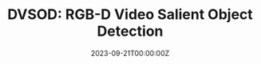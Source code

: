---
title: "DVSOD: RGB-D Video Salient Object Detection"
authors:
- jingjingli
- weiji
- Size Wang
- Wenbo Li
- licheng

date: "2023-09-21T00:00:00Z"
doi: ""

# Schedule page publish date (NOT publication's date).
publishDate: "2023-09-21T00:00:00Z"

# Publication type.
# Legend: 0 = Uncategorized; 1 = Conference paper; 2 = Journal article;
# 3 = Preprint / Working Paper; 4 = Report; 5 = Book; 6 = Book section;
# 7 = Thesis; 8 = Patent
publication_types: ["1"]

# Publication name and optional abbreviated publication name.
publication: Neural Information Processing Systems Datasets and Benchmarks Track, 2023
publication_short: "*Neural Information Processing Systems (NeurIPS)*"

abstract: ""

# Summary. An optional shortened abstract.
# summary: "A hierarchical recurrent network structure is developed to simultaneously encodes local contexts of individual frames and global contexts of the sequence."

tags:
- NeurIPS
featured: true

links:
# - name: Custom Link
# url: https://example.org
# url_pdf: https://proceedings.neurips.cc/paper/2021/file/642e92efb79421734881b53e1e1b18b6-Paper.pdf
# url_code: https://github.com/VisualTrackingVLL
url_dataset: https://dvsod.github.io/
# url_poster: '#'
url_project: https://dvsod.github.io/
# url_slides: ''
# url_source: '#'
# url_video: https://www.bmvc2021-virtualconference.com/conference/papers/paper_1542.html


# Featured image
# To use, add an image named `featured.jpg/png` to your page's folder. 
image:
  caption: ''
  focal_point: ""
  preview_only: false

# Associated Projects (optional).
#   Associate this publication with one or more of your projects.
#   Simply enter your project's folder or file name without extension.
#   E.g. `internal-project` references `content/project/internal-project/index.md`.
#   Otherwise, set `projects: []`.
projects: []

# Slides (optional).
#   Associate this publication with Markdown slides.
#   Simply enter your slide deck's filename without extension.
#   E.g. `slides: "example"` references `content/slides/example/index.md`.
#   Otherwise, set `slides: ""`.
slides: ""
---